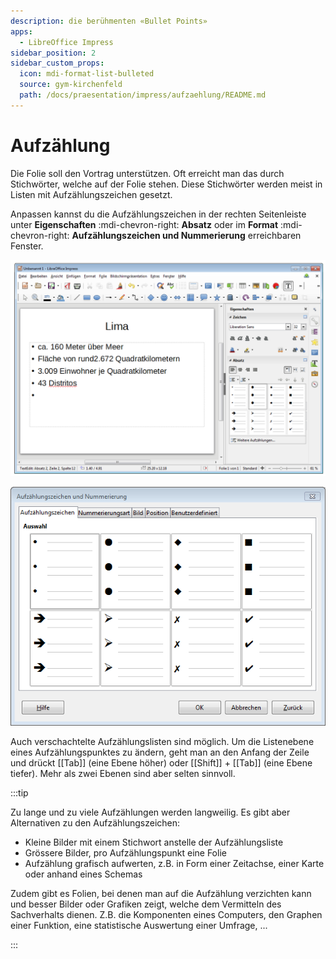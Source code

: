 ```yaml
---
description: die berühmenten «Bullet Points»
apps:
  - LibreOffice Impress
sidebar_position: 2
sidebar_custom_props:
  icon: mdi-format-list-bulleted
  source: gym-kirchenfeld
  path: /docs/praesentation/impress/aufzaehlung/README.md
---
```


# Aufzählung



Die Folie soll den Vortrag unterstützen. Oft erreicht man das durch Stichwörter, welche auf der Folie stehen. Diese Stichwörter werden meist in Listen mit Aufzählungszeichen gesetzt.

Anpassen kannst du die Aufzählungszeichen in der rechten Seitenleiste unter __Eigenschaften__ :mdi-chevron-right: __Absatz__ oder im __Format__ :mdi-chevron-right: __Aufzählungszeichen und Nummerierung__ erreichbaren Fenster.

![Aufzählungszeichen anpassen](./images/bullet-points.lo.png)

![Fenster «Aufzählungszeichen und Nummerierung»](./images/bullet-points-fenster.lo.png)

Auch verschachtelte Aufzählungslisten sind möglich. Um die Listenebene eines Aufzählungspunktes zu ändern, geht man an den Anfang der Zeile und drückt [[Tab]] (eine Ebene höher) oder [[Shift]] + [[Tab]] (eine Ebene tiefer). Mehr als zwei Ebenen sind aber selten sinnvoll.


:::tip

Zu lange und zu viele Aufzählungen werden langweilig. Es gibt aber Alternativen zu den Aufzählungszeichen:

* Kleine Bilder mit einem Stichwort anstelle der Aufzählungsliste
* Grössere Bilder, pro Aufzählungspunkt eine Folie
* Aufzählung grafisch aufwerten, z.B. in Form einer Zeitachse, einer Karte oder anhand eines Schemas

Zudem gibt es Folien, bei denen man auf die Aufzählung verzichten kann und besser Bilder oder Grafiken zeigt, welche dem Vermitteln des Sachverhalts dienen. Z.B. die Komponenten eines Computers, den Graphen einer Funktion, eine statistische Auswertung einer Umfrage, ...

:::
